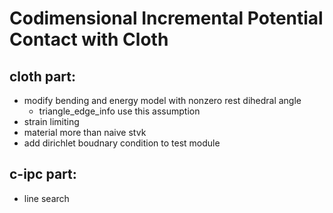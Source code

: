 # Codimensional Incremental Potential Contact with Cloth


## cloth part:
- modify bending and energy model with nonzero rest dihedral angle
  - triangle_edge_info use this assumption
- strain limiting
- material more than naive stvk
- add dirichlet boudnary condition to test module

## c-ipc part:
- line search